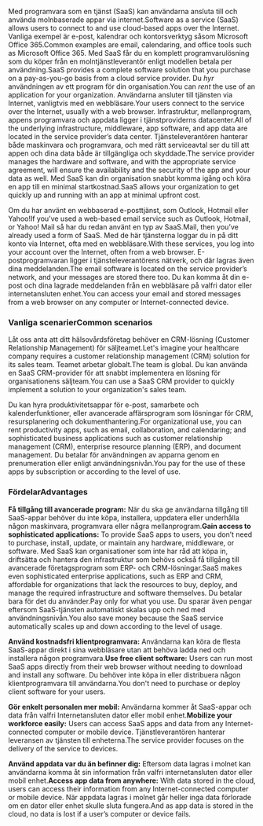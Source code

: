 <span data-ttu-id="f5c74-101">Med programvara som en tjänst (SaaS) kan användarna ansluta till och använda molnbaserade appar via internet.</span><span class="sxs-lookup"><span data-stu-id="f5c74-101">Software as a service (SaaS) allows users to connect to and use cloud-based apps over the Internet.</span></span> <span data-ttu-id="f5c74-102">Vanliga exempel är e-post, kalendrar och kontorsverktyg såsom Microsoft Office 365.</span><span class="sxs-lookup"><span data-stu-id="f5c74-102">Common examples are email, calendaring, and office tools such as Microsoft Office 365.</span></span> <span data-ttu-id="f5c74-103">Med SaaS får du en komplett programvarulösning som du köper från en molntjänstleverantör enligt modellen betala per användning.</span><span class="sxs-lookup"><span data-stu-id="f5c74-103">SaaS provides a complete software solution that you purchase on a pay-as-you-go basis from a cloud service provider.</span></span> <span data-ttu-id="f5c74-104">Du *hyr* användningen av ett program för din organisation.</span><span class="sxs-lookup"><span data-stu-id="f5c74-104">You can *rent* the use of an application for your organization.</span></span> <span data-ttu-id="f5c74-105">Användarna ansluter till tjänsten via Internet, vanligtvis med en webbläsare.</span><span class="sxs-lookup"><span data-stu-id="f5c74-105">Your users connect to the service over the Internet, usually with a web browser.</span></span> <span data-ttu-id="f5c74-106">Infrastruktur, mellanprogram, appens programvara och appdata ligger i tjänstproviderns datacenter.</span><span class="sxs-lookup"><span data-stu-id="f5c74-106">All of the underlying infrastructure, middleware, app software, and app data are located in the service provider’s data center.</span></span> <span data-ttu-id="f5c74-107">Tjänsteleverantören hanterar både maskinvara och programvara, och med rätt serviceavtal ser du till att appen och dina data både är tillgängliga och skyddade.</span><span class="sxs-lookup"><span data-stu-id="f5c74-107">The service provider manages the hardware and software, and with the appropriate service agreement, will ensure the availability and the security of the app and your data as well.</span></span> <span data-ttu-id="f5c74-108">Med SaaS kan din organisation snabbt komma igång och köra en app till en minimal startkostnad.</span><span class="sxs-lookup"><span data-stu-id="f5c74-108">SaaS allows your organization to get quickly up and running with an app at minimal upfront cost.</span></span>

<span data-ttu-id="f5c74-109">Om du har använt en webbaserad e-posttjänst, som Outlook, Hotmail eller Yahoo!</span><span class="sxs-lookup"><span data-stu-id="f5c74-109">If you’ve used a web-based email service such as Outlook, Hotmail, or Yahoo!</span></span> <span data-ttu-id="f5c74-110">Mail så har du redan använt en typ av SaaS.</span><span class="sxs-lookup"><span data-stu-id="f5c74-110">Mail, then you’ve already used a form of SaaS.</span></span> <span data-ttu-id="f5c74-111">Med de här tjänsterna loggar du in på ditt konto via Internet, ofta med en webbläsare.</span><span class="sxs-lookup"><span data-stu-id="f5c74-111">With these services, you log into your account over the Internet, often from a web browser.</span></span> <span data-ttu-id="f5c74-112">E-postprogramvaran ligger i tjänsteleverantörens nätverk, och där lagras även dina meddelanden.</span><span class="sxs-lookup"><span data-stu-id="f5c74-112">The email software is located on the service provider’s network, and your messages are stored there too.</span></span> <span data-ttu-id="f5c74-113">Du kan komma åt din e-post och dina lagrade meddelanden från en webbläsare på valfri dator eller internetansluten enhet.</span><span class="sxs-lookup"><span data-stu-id="f5c74-113">You can access your email and stored messages from a web browser on any computer or Internet-connected device.</span></span>

### <a name="common-scenarios"></a><span data-ttu-id="f5c74-114">Vanliga scenarier</span><span class="sxs-lookup"><span data-stu-id="f5c74-114">Common scenarios</span></span>

<span data-ttu-id="f5c74-115">Låt oss anta att ditt hälsovårdsföretag behöver en CRM-lösning (Customer Relationship Management) för säljteamet.</span><span class="sxs-lookup"><span data-stu-id="f5c74-115">Let's imagine your healthcare company requires a customer relationship management (CRM) solution for its sales team.</span></span> <span data-ttu-id="f5c74-116">Teamet arbetar globalt.</span><span class="sxs-lookup"><span data-stu-id="f5c74-116">The team is global.</span></span> <span data-ttu-id="f5c74-117">Du kan använda en SaaS CRM-provider för att snabbt implementera en lösning för organisationens säljteam.</span><span class="sxs-lookup"><span data-stu-id="f5c74-117">You can use a SaaS CRM provider to quickly implement a solution to your organization's sales team.</span></span>

<span data-ttu-id="f5c74-118">Du kan hyra produktivitetsappar för e-post, samarbete och kalenderfunktioner, eller avancerade affärsprogram som lösningar för CRM, resursplanering och dokumenthantering.</span><span class="sxs-lookup"><span data-stu-id="f5c74-118">For organizational use, you can rent productivity apps, such as email, collaboration, and calendaring; and sophisticated business applications such as customer relationship management (CRM), enterprise resource planning (ERP), and document management.</span></span> <span data-ttu-id="f5c74-119">Du betalar för användningen av apparna genom en prenumeration eller enligt användningsnivån.</span><span class="sxs-lookup"><span data-stu-id="f5c74-119">You pay for the use of these apps by subscription or according to the level of use.</span></span>

### <a name="advantages"></a><span data-ttu-id="f5c74-120">Fördelar</span><span class="sxs-lookup"><span data-stu-id="f5c74-120">Advantages</span></span>

<span data-ttu-id="f5c74-121">**Få tillgång till avancerade program:** När du ska ge användarna tillgång till SaaS-appar behöver du inte köpa, installera, uppdatera eller underhålla någon maskinvara, programvara eller några mellanprogram.</span><span class="sxs-lookup"><span data-stu-id="f5c74-121">**Gain access to sophisticated applications:** To provide SaaS apps to users, you don’t need to purchase, install, update, or maintain any hardware, middleware, or software.</span></span> <span data-ttu-id="f5c74-122">Med SaaS kan organisationer som inte har råd att köpa in, driftsätta och hantera den infrastruktur som behövs också få tillgång till avancerade företagsprogram som ERP- och CRM-lösningar.</span><span class="sxs-lookup"><span data-stu-id="f5c74-122">SaaS makes even sophisticated enterprise applications, such as ERP and CRM, affordable for organizations that lack the resources to buy, deploy, and manage the required infrastructure and software themselves.</span></span>
<span data-ttu-id="f5c74-123">Du betalar bara för det du använder.</span><span class="sxs-lookup"><span data-stu-id="f5c74-123">Pay only for what you use.</span></span> <span data-ttu-id="f5c74-124">Du sparar även pengar eftersom SaaS-tjänsten automatiskt skalas upp och ned med användningsnivån.</span><span class="sxs-lookup"><span data-stu-id="f5c74-124">You also save money because the SaaS service automatically scales up and down according to the level of usage.</span></span>

<span data-ttu-id="f5c74-125">**Använd kostnadsfri klientprogramvara:** Användarna kan köra de flesta SaaS-appar direkt i sina webbläsare utan att behöva ladda ned och installera någon programvara.</span><span class="sxs-lookup"><span data-stu-id="f5c74-125">**Use free client software:** Users can run most SaaS apps directly from their web browser without needing to download and install any software.</span></span> <span data-ttu-id="f5c74-126">Du behöver inte köpa in eller distribuera någon klientprogramvara till användarna.</span><span class="sxs-lookup"><span data-stu-id="f5c74-126">You don't need to purchase or deploy client software for your users.</span></span>

<span data-ttu-id="f5c74-127">**Gör enkelt personalen mer mobil:** Användarna kommer åt SaaS-appar och data från valfri Internetansluten dator eller mobil enhet.</span><span class="sxs-lookup"><span data-stu-id="f5c74-127">**Mobilize your workforce easily:** Users can access SaaS apps and data from any Internet-connected computer or mobile device.</span></span> <span data-ttu-id="f5c74-128">Tjänstleverantören hanterar leveransen av tjänsten till enheterna.</span><span class="sxs-lookup"><span data-stu-id="f5c74-128">The service provider focuses on the delivery of the service to devices.</span></span>

<span data-ttu-id="f5c74-129">**Använd appdata var du än befinner dig:** Eftersom data lagras i molnet kan användarna komma åt sin information från valfri internetansluten dator eller mobil enhet.</span><span class="sxs-lookup"><span data-stu-id="f5c74-129">**Access app data from anywhere:** With data stored in the cloud, users can access their information from any Internet-connected computer or mobile device.</span></span> <span data-ttu-id="f5c74-130">När appdata lagras i molnet går heller inga data förlorade om en dator eller enhet skulle sluta fungera.</span><span class="sxs-lookup"><span data-stu-id="f5c74-130">And as app data is stored in the cloud, no data is lost if a user’s computer or device fails.</span></span>